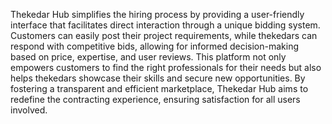 Thekedar Hub simplifies the hiring process by providing a user-friendly interface that facilitates direct 
interaction through a unique bidding system. Customers can easily post their project requirements, 
while thekedars can respond with competitive bids, allowing for informed decision-making based on 
price, expertise, and user reviews. 
This platform not only empowers customers to find the right professionals for their needs but also helps 
thekedars showcase their skills and secure new opportunities. By fostering a transparent and efficient 
marketplace, Thekedar Hub aims to redefine the contracting experience, ensuring satisfaction for all 
users involved. 
